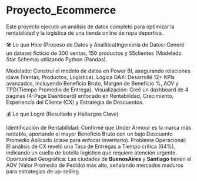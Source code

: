 # Proyecto_Ecommerce
Este proyecto ejecutó un análisis de datos completo para optimizar la rentabilidad y la logística de una tienda online de ropa deportiva.


🛠️ Lo que Hice (Proceso de Datos y Analítica)Ingeniería de Datos: Generé un dataset ficticio de 300 ventas, 150 productos y 55clientes (Modelado Star Schema) utilizando Python (Pandas).

Modelado: Construí el modelo de datos en Power BI, asegurando relaciones clave (Ventas, Productos, Logística).
Lógica DAX: Desarrollé 12+ KPIs avanzados, incluyendo Beneficio Bruto, Margen de Beneficio %, AOV y TPD{Tiempo Promedio de Entrega}.
Visualización: Creé un dashboard de 4 páginas (4-Page Dashboard) enfocado en Rentabilidad, Crecimiento, Experiencia del Cliente (CX) y Estrategia de Descuentos.

💰 Lo que Logré (Resultado y Hallazgos Clave)

Identificación de Rentabilidad: Confirmé que Under Armour es la marca más rentable, aportando el mayor Beneficio Bruto con un bajo Descuento Promedio Aplicado (clave para enfocar inventario).
Problema Operacional: El análisis de CX reveló una Tasa de Entregas a Tiempo crítica (64%), indicando un cuello de botella logístico que requiere atención urgente.
Oportunidad Geográfica: Las ciudades de $\mathbf{Buenos Aires}$ y $\mathbf{Santiago}$ tienen el $\mathbf{\text{AOV}}$ (Valor Promedio de Pedido) más alto, señalando mercados maduros para estrategias de up-selling.
 
